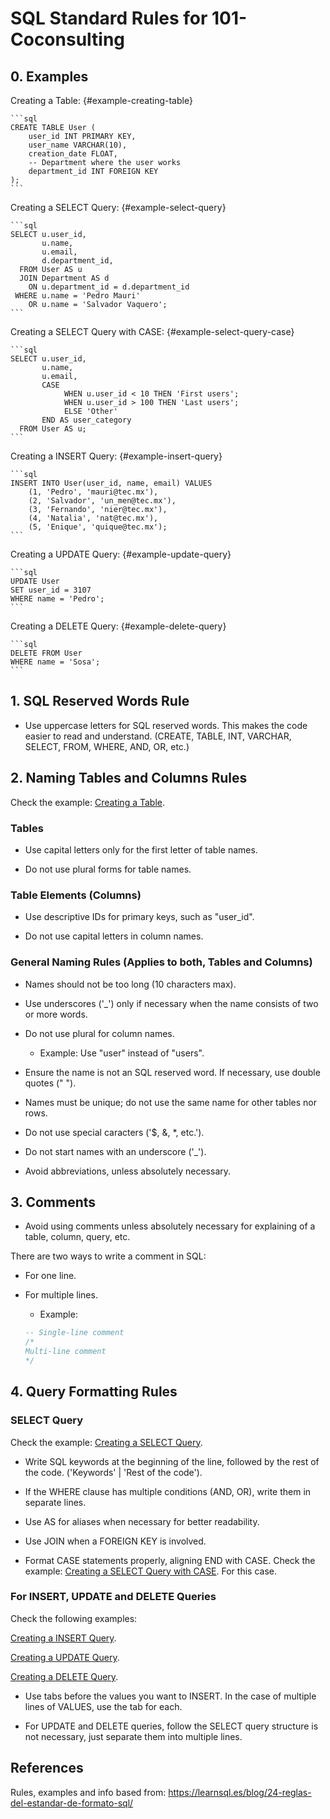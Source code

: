 # SQL Standard Rules for 101-Coconsulting

## 0. Examples

Creating a Table: {#example-creating-table}

    ```sql
    CREATE TABLE User (
        user_id INT PRIMARY KEY,
        user_name VARCHAR(10),
        creation_date FLOAT,
        -- Department where the user works
        department_id INT FOREIGN KEY
    );
    ```

Creating a SELECT Query: {#example-select-query}

    ```sql
    SELECT u.user_id,
           u.name,
           u.email,
           d.department_id,
      FROM User AS u
      JOIN Department AS d
        ON u.department_id = d.department_id
     WHERE u.name = 'Pedro Mauri'
        OR u.name = 'Salvador Vaquero';
    ```

Creating a SELECT Query with CASE: {#example-select-query-case}

    ```sql
    SELECT u.user_id,
           u.name,
           u.email,
           CASE
                WHEN u.user_id < 10 THEN 'First users';
                WHEN u.user_id > 100 THEN 'Last users';
                ELSE 'Other'
           END AS user_category
      FROM User AS u;
    ```

Creating a INSERT Query: {#example-insert-query}

    ```sql
    INSERT INTO User(user_id, name, email) VALUES
        (1, 'Pedro', 'mauri@tec.mx'),
        (2, 'Salvador', 'un_men@tec.mx'),
        (3, 'Fernando', 'nier@tec.mx'),
        (4, 'Natalia', 'nat@tec.mx'),
        (5, 'Enique', 'quique@tec.mx');
    ```

Creating a UPDATE Query: {#example-update-query}

    ```sql
    UPDATE User
    SET user_id = 3107
    WHERE name = 'Pedro';
    ```

Creating a DELETE Query: {#example-delete-query}

    ```sql
    DELETE FROM User
    WHERE name = 'Sosa';
    ```

## 1. SQL Reserved Words Rule

- Use uppercase letters for SQL reserved words. This makes the code easier to read and understand. (CREATE, TABLE, INT, VARCHAR, SELECT, FROM, WHERE, AND, OR, etc.)

## 2. Naming Tables and Columns Rules

Check the example: [Creating a Table](#example-creating-table).

### Tables

- Use capital letters only for the first letter of table names.

- Do not use plural forms for table names.

### Table Elements (Columns)

- Use descriptive IDs for primary keys, such as "user_id".

- Do not use capital letters in column names.

### General Naming Rules (Applies to both, Tables and Columns)

- Names should not be too long (10 characters max).

- Use underscores ('_') only if necessary when the name consists of two or more words.

- Do not use plural for column names.
    + Example: Use "user" instead of "users".

- Ensure the name is not an SQL reserved word. If necessary, use double quotes (" ").

- Names must be unique; do not use the same name for other tables nor rows.

- Do not use special caracters ('$, &, *, etc.').

- Do not start names with an underscore ('_').

- Avoid abbreviations, unless absolutely necessary.

## 3. Comments

- Avoid using comments unless absolutely necessary for explaining of a table, column, query, etc.

There are two ways to write a comment in SQL:

- For one line.

- For multiple lines.

    + Example:
    ```sql
    -- Single-line comment
    /*
    Multi-line comment
    */
    ```

## 4. Query Formatting Rules

### SELECT Query

Check the example: [Creating a SELECT Query](#example-select-query).

- Write SQL keywords at the beginning of the line, followed by the rest of the code. ('Keywords' | 'Rest of the code').

- If the WHERE clause has multiple conditions (AND, OR), write them in separate lines.

- Use AS for aliases when necessary for better readability.

- Use JOIN when a FOREIGN KEY is involved.

- Format CASE statements properly, aligning END with CASE. Check the example: [Creating a SELECT Query with CASE](#example-select-query-case). For this case.

### For INSERT, UPDATE and DELETE Queries

Check the following examples:

[Creating a INSERT Query](#example-insert-query).

[Creating a UPDATE Query](#example-update-query).

[Creating a DELETE Query](#example-delete-query).

- Use tabs before the values you want to INSERT. In the case of multiple lines of VALUES, use the tab for each.

- For UPDATE and DELETE queries, follow the SELECT query structure is not  necessary, just separate them into multiple lines.



## References

Rules, examples and info based from: https://learnsql.es/blog/24-reglas-del-estandar-de-formato-sql/
